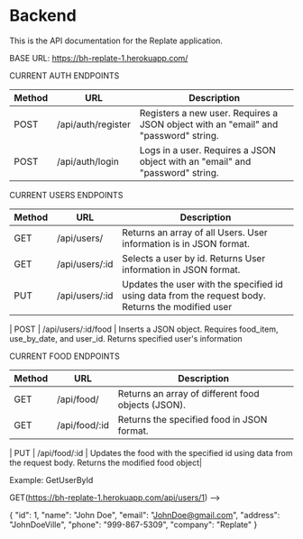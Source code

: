 # Backend
This is the API documentation for the Replate application.  

BASE URL: https://bh-replate-1.herokuapp.com/


CURRENT AUTH ENDPOINTS

| Method | URL                  | Description                                                                                            |
| ------ | --------------       | ------------------------------------------------------------------------------------------------------ |
| POST   | /api/auth/register   | Registers a new user.  Requires a JSON object with an "email" and "password" string.                   |
| POST   | /api/auth/login      | Logs in a user.  Requires a JSON object with an "email" and "password" string.                         |

CURRENT USERS ENDPOINTS

| Method | URL                  | Description                                                                                            |
| ------ | --------------       | ------------------------------------------------------------------------------------------------------ |
| GET    | /api/users/          | Returns an array of all Users.  User information is in JSON format.                                    |
| GET    | /api/users/:id       | Selects a user by id.  Returns User information in JSON format.                                        |
| PUT    | /api/users/:id       | Updates the user with the specified id using data from the request body. Returns the modified user

| POST   | /api/users/:id/food  | Inserts a JSON object.  Requires food_item, use_by_date, and user_id.  Returns specified user's information

CURRENT FOOD ENDPOINTS

| Method | URL                  | Description                                                                                            |
| ------ | --------------       | ------------------------------------------------------------------------------------------------------ |
| GET    | /api/food/           | Returns an array of different food objects (JSON).                                                     |
| GET    | /api/food/:id        | Returns the specified food in JSON format.

| PUT    | /api/food/:id        | Updates the food with the specified id using data from the request body. Returns the modified food object|



Example:  GetUserById

GET(https://bh-replate-1.herokuapp.com/api/users/1) --> 

{
    "id": 1,
    "name": "John Doe",
    "email": "JohnDoe@gmail.com",
    "address": "JohnDoeVille",
    "phone": "999-867-5309",
    "company": "Replate"
} 

